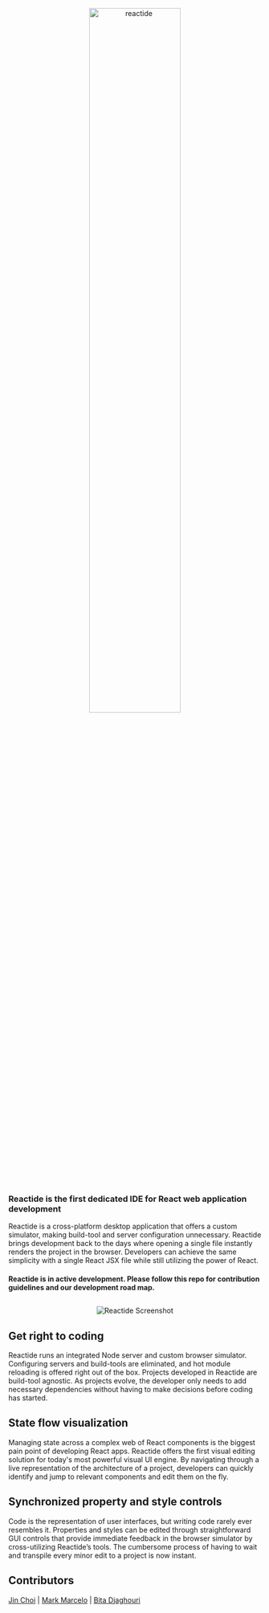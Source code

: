 <p align="center"><a href='http://reactide.io/'><img alt="reactide" src="http://reactide.io/images/reactide-header.png" height="60%" width="60%"></a></p>

### Reactide is the first dedicated IDE for React web application development
Reactide is a cross-platform desktop application that offers a custom simulator, making build-tool and server configuration unnecessary. Reactide brings development back to the days where opening a single file instantly renders the project in the browser. Developers can achieve the same simplicity with a single React JSX file while still utilizing the power of React.

#### Reactide is in active development. Please follow this repo for contribution guidelines and our development road map.

##
<p align="center">
  <img alt="Reactide Screenshot" src="http://reactide.io.s3-website-us-west-1.amazonaws.com/images/reactide-screenshot2.png">
</p>

## Get right to coding
Reactide runs an integrated Node server and custom browser simulator. Configuring servers and build-tools are eliminated, and hot module reloading is offered right out of the box. Projects developed in Reactide are build-tool agnostic. As projects evolve, the developer only needs to add necessary dependencies without having to make decisions before coding has started.

## State flow visualization
Managing state across a complex web of React components is the biggest pain point of developing React apps. Reactide offers the first visual editing solution for today's most powerful visual UI engine. By navigating through a live representation of  the architecture of a project, developers can quickly identify and jump to relevant components and edit them on the fly.

## Synchronized property and style controls
Code is the representation of user interfaces, but writing code rarely ever resembles it. Properties and styles can be edited through straightforward GUI controls that provide immediate feedback in the browser simulator by cross-utilizing Reactide’s tools. The cumbersome process of having to wait and transpile every minor edit to a project is now instant.

## Contributors
[Jin Choi](https://github.com/jinihendrix) | [Mark Marcelo](https://github.com/markmarcelo) | [Bita Djaghouri](https://github.com/bitadj)
